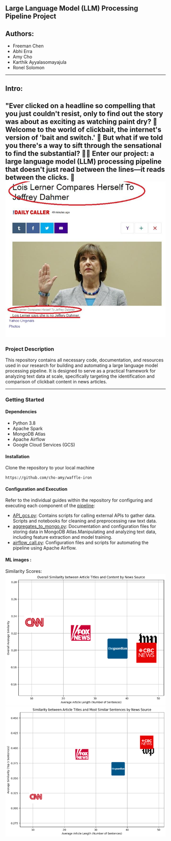 ## Large Language Model (LLM) Processing Pipeline Project
## Authors:
- Freeman Chen 
- Abhi Erra
- Amy Cho
- Karthik Ayyalasomayajula
- Ronel Solomon
---
## Intro:
**"Ever clicked on a headline so compelling that you just couldn't resist, only to find out the story was about as exciting as watching paint dry? 🎨 Welcome to the world of clickbait, the internet's version of 'bait and switch.' 🎣 But what if we told you there's a way to sift through the sensational to find the substantial? 🕵️‍♂️ Enter our project: a large language model (LLM) processing pipeline that doesn't just read between the lines—it reads between the clicks. 👀**
![alt text](/Images/image.png)
---
### Project Description

This repository contains all necessary code, documentation, and resources used in our research for building and automating a large language model processing pipeline. It is designed to serve as a practical framework for analyzing text data at scale, specifically targeting the identification and comparison of clickbait content in news articles.

---

### Getting Started

#### Dependencies 
- Python 3.8
- Apache Spark
- MongoDB Atlas
- Apache Airflow
- Google Cloud Services (GCS)

#### Installation
Clone the repository to your local machine
```
https://github.com/cho-amy/waffle-iron
```

#### Configuration and Execution
Refer to the individual guides within the repository for configuring and executing each component of the [pipeline](ml_pipline):

- [API_gcs.py](ml_pipline/API_gcs.py): Contains scripts for calling external APIs to gather data. Scripts and notebooks for cleaning and preprocessing raw text data.
- [aggregates_to_mongo.py](ml_pipline/aggregates_to_mongo.py): Documentation and configuration files for storing data in MongoDB Atlas.Manipulating and analyzing text data, including feature extraction and model training.
- [airflow_call.py](ml_pipline/airflow_call.py): Configuration files and scripts for automating the pipeline using Apache Airflow.

#### ML images :
Similarity Scores:
![alt text](/Images/overallavgsimilarity.png)
![alt text](/Images/top5similarity.png)

